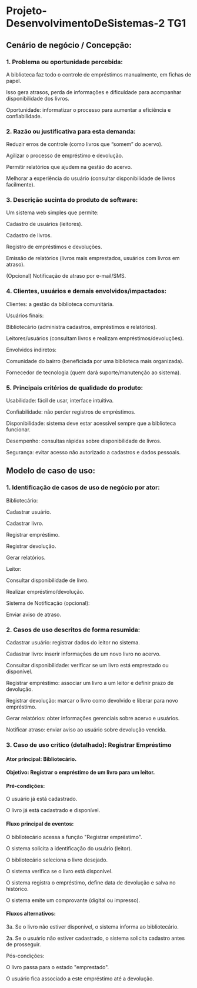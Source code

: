 # Projeto-DesenvolvimentoDeSistemas-2 TG1
## Cenário de negócio / Concepção:
### 1. Problema ou oportunidade percebida:

A biblioteca faz todo o controle de empréstimos manualmente, em fichas de papel.

Isso gera atrasos, perda de informações e dificuldade para acompanhar disponibilidade dos livros.

Oportunidade: informatizar o processo para aumentar a eficiência e confiabilidade.

### 2. Razão ou justificativa para esta demanda:

Reduzir erros de controle (como livros que “somem” do acervo).

Agilizar o processo de empréstimo e devolução.

Permitir relatórios que ajudem na gestão do acervo.

Melhorar a experiência do usuário (consultar disponibilidade de livros facilmente).

### 3. Descrição sucinta do produto de software:

Um sistema web simples que permite:

Cadastro de usuários (leitores).

Cadastro de livros.

Registro de empréstimos e devoluções.

Emissão de relatórios (livros mais emprestados, usuários com livros em atraso).

(Opcional) Notificação de atraso por e-mail/SMS.

### 4. Clientes, usuários e demais envolvidos/impactados:

Clientes: a gestão da biblioteca comunitária.

Usuários finais:

Bibliotecário (administra cadastros, empréstimos e relatórios).

Leitores/usuários (consultam livros e realizam empréstimos/devoluções).

Envolvidos indiretos:

Comunidade do bairro (beneficiada por uma biblioteca mais organizada).

Fornecedor de tecnologia (quem dará suporte/manutenção ao sistema).

### 5. Principais critérios de qualidade do produto:

Usabilidade: fácil de usar, interface intuitiva.

Confiabilidade: não perder registros de empréstimos.

Disponibilidade: sistema deve estar acessível sempre que a biblioteca funcionar.

Desempenho: consultas rápidas sobre disponibilidade de livros.

Segurança: evitar acesso não autorizado a cadastros e dados pessoais.

## Modelo de caso de uso:
### 1. Identificação de casos de uso de negócio por ator:

Bibliotecário:

Cadastrar usuário.

Cadastrar livro.

Registrar empréstimo.

Registrar devolução.

Gerar relatórios.

Leitor:

Consultar disponibilidade de livro.

Realizar empréstimo/devolução.

Sistema de Notificação (opcional):

Enviar aviso de atraso.

### 2. Casos de uso descritos de forma resumida:

Cadastrar usuário: registrar dados do leitor no sistema.

Cadastrar livro: inserir informações de um novo livro no acervo.

Consultar disponibilidade: verificar se um livro está emprestado ou disponível.

Registrar empréstimo: associar um livro a um leitor e definir prazo de devolução.

Registrar devolução: marcar o livro como devolvido e liberar para novo empréstimo.

Gerar relatórios: obter informações gerenciais sobre acervo e usuários.

Notificar atraso: enviar aviso ao usuário sobre devolução vencida.

### 3. Caso de uso crítico (detalhado): Registrar Empréstimo

#### Ator principal: Bibliotecário.

#### Objetivo: Registrar o empréstimo de um livro para um leitor.

#### Pré-condições:

O usuário já está cadastrado.

O livro já está cadastrado e disponível.

#### Fluxo principal de eventos:

O bibliotecário acessa a função "Registrar empréstimo".

O sistema solicita a identificação do usuário (leitor).

O bibliotecário seleciona o livro desejado.

O sistema verifica se o livro está disponível.

O sistema registra o empréstimo, define data de devolução e salva no histórico.

O sistema emite um comprovante (digital ou impresso).

#### Fluxos alternativos:

3a. Se o livro não estiver disponível, o sistema informa ao bibliotecário.

2a. Se o usuário não estiver cadastrado, o sistema solicita cadastro antes de prosseguir.

Pós-condições:

O livro passa para o estado "emprestado".

O usuário fica associado a este empréstimo até a devolução.
